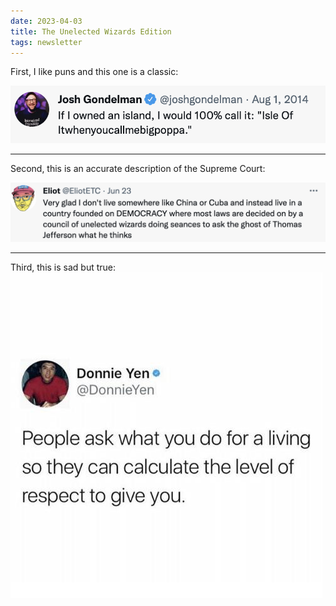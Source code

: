 ```yaml
---
date: 2023-04-03
title: The Unelected Wizards Edition
tags: newsletter
---
```


First, I like puns and this one is a classic:

![isleofit](https://raw.githubusercontent.com/muneer78/muneer78.github.io/master/images/isleofit.png)

---

Second, this is an accurate description of the Supreme Court:

![wizards](https://raw.githubusercontent.com/muneer78/muneer78.github.io/master/images/wizards.png)

---

Third, this is sad but true:
![workrespect](https://raw.githubusercontent.com/muneer78/muneer78.github.io/master/images/workrespect.jpeg)
